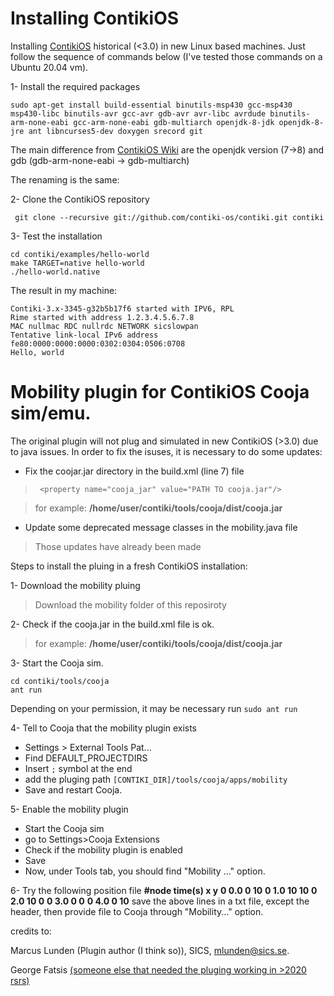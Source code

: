 
# Installing ContikiOS

Installing [ContikiOS](http://www.contiki-os.org/) historical (<3.0) in new Linux based machines. 
Just follow the sequence of commands below (I've tested those commands on a Ubuntu 20.04 vm).

1- Install the required packages
```console
sudo apt-get install build-essential binutils-msp430 gcc-msp430 msp430-libc binutils-avr gcc-avr gdb-avr avr-libc avrdude binutils-arm-none-eabi gcc-arm-none-eabi gdb-multiarch openjdk-8-jdk openjdk-8-jre ant libncurses5-dev doxygen srecord git
```
The main difference from [ContikiOS Wiki](https://github.com/contiki-os/contiki/wiki/Setup-contiki-toolchain-in-ubuntu-13.04) are the openjdk version (7->8) and gdb (gdb-arm-none-eabi -> gdb-multiarch)

The renaming is the same:

2- Clone the ContikiOS repository
```console
 git clone --recursive git://github.com/contiki-os/contiki.git contiki
```

3- Test the installation
```
cd contiki/examples/hello-world
make TARGET=native hello-world
./hello-world.native
```
The result in my machine:
```
Contiki-3.x-3345-g32b5b17f6 started with IPV6, RPL
Rime started with address 1.2.3.4.5.6.7.8
MAC nullmac RDC nullrdc NETWORK sicslowpan
Tentative link-local IPv6 address fe80:0000:0000:0000:0302:0304:0506:0708
Hello, world
```

# Mobility plugin for ContikiOS Cooja sim/emu.

The original plugin will not plug and simulated in new ContikiOS (>3.0) due to java issues. In order to fix the isuses, it is necessary to do some updates:
- Fix the coojar.jar directory in the build.xml (line 7) file 
>` <property name="cooja_jar" value="PATH TO cooja.jar"/>` 

> for example: **/home/user/contiki/tools/cooja/dist/cooja.jar**
- Update some deprecated message classes in the mobility.java file
> Those updates have already been made

Steps to install the pluing in a fresh ContikiOS installation:

1- Download the mobility pluing
> Download the mobility folder of this reposiroty

2- Check if the cooja.jar in the build.xml file is ok.
> for example: **/home/user/contiki/tools/cooja/dist/cooja.jar**

3- Start the Cooja sim.
```
cd contiki/tools/cooja
ant run
```
Depending on your permission, it may be necessary run `sudo ant run`

4- Tell to Cooja that the mobility plugin exists
- Settings > External Tools Pat...
- Find DEFAULT_PROJECTDIRS
- Insert `;` symbol at the end 
- add the pluging path `[CONTIKI_DIR]/tools/cooja/apps/mobility`
- Save and restart Cooja.

5- Enable the mobility plugin

- Start the Cooja sim
- go to Settings>Cooja Extensions
- Check if the mobility plugin is enabled
- Save
- Now, under Tools tab, you should find "Mobility ..."  option.

6- Try the following position file
**#node time(s) x y**
**0 0.0 0 10**
**0 1.0 10 10**
**0 2.0 10 0**
**0 3.0 0 0**
**0 4.0 0 10**
save the above lines in a txt file, except the header, then provide file to Cooja through "Mobility..." option.

 
credits to:

Marcus Lunden (Plugin author (I think so)), SICS, mlunden@sics.se.

George Fatsis [(someone else that needed the pluging working in >2020 rsrs)](https://github.com/georgefatsis)

